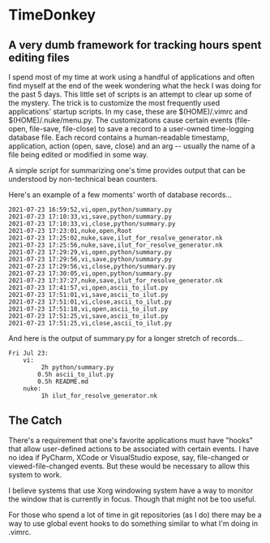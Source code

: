 TimeDonkey
==========

A very dumb framework for tracking hours spent editing files
------------------------------------------------------------


I spend most of my time at work using a handful of applications and often find myself 
at the end of the week wondering what the heck I was doing for the past 5 days. This little 
set of scripts is an attempt to clear up some of the mystery. The trick is to customize
the most frequently used applications' startup scripts. In my case, these are $(HOME)/.vimrc and $(HOME)/.nuke/menu.py.
The customizations cause certain events (file-open, file-save, file-close) to save a record to a user-owned time-logging
database file. Each record contains a human-readable timestamp, application, action (open, save, close) and an arg -- usually
the name of a file being edited or modified in some way. 

A simple script for summarizing one's time provides output that can be understood by non-technical bean counters. 

Here's an example of a few moments' worth of database records...

```
2021-07-23 16:59:52,vi,open,python/summary.py
2021-07-23 17:10:33,vi,save,python/summary.py
2021-07-23 17:10:33,vi,close,python/summary.py
2021-07-23 17:23:01,nuke,open,Root
2021-07-23 17:25:02,nuke,save,ilut_for_resolve_generator.nk
2021-07-23 17:25:56,nuke,save,ilut_for_resolve_generator.nk
2021-07-23 17:29:29,vi,open,python/summary.py
2021-07-23 17:29:56,vi,save,python/summary.py
2021-07-23 17:29:56,vi,close,python/summary.py
2021-07-23 17:30:05,vi,open,python/summary.py
2021-07-23 17:37:27,nuke,save,ilut_for_resolve_generator.nk
2021-07-23 17:41:57,vi,open,ascii_to_ilut.py
2021-07-23 17:51:01,vi,save,ascii_to_ilut.py
2021-07-23 17:51:01,vi,close,ascii_to_ilut.py
2021-07-23 17:51:18,vi,open,ascii_to_ilut.py
2021-07-23 17:51:25,vi,save,ascii_to_ilut.py
2021-07-23 17:51:25,vi,close,ascii_to_ilut.py
```

And here is the output of summary.py for a longer stretch of records...
```
Fri Jul 23:
    vi:
         2h python/summary.py
        0.5h ascii_to_ilut.py
        0.5h README.md
    nuke:
         1h ilut_for_resolve_generator.nk
```

The Catch
---------

There's a requirement that one's favorite applications must have "hooks" that allow user-defined actions
to be associated with certain events. I have no idea if PyCharm, XCode or VisualStudio expose, say, file-changed
or viewed-file-changed events. But these would be necessary to allow this system to work. 

I believe systems that use Xorg windowing system have a way to monitor the window that is currently in focus. Though
that might not be too useful.

For those who spend a lot of time in git repositories (as I do) there may be a way to use global event hooks to
do something similar to what I'm doing in .vimrc.
